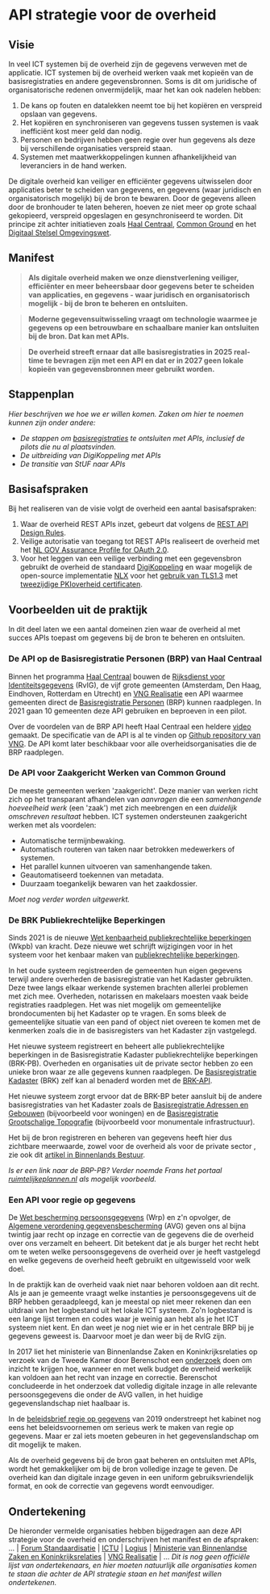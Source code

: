 # API strategie voor de overheid
## Visie

In veel ICT systemen bij de overheid zijn de gegevens verweven met de applicatie. ICT systemen bij de overheid werken vaak met kopieën van de basisregistraties en andere gegevensbronnen. Soms is dit om juridische of organisatorische redenen onvermijdelijk, maar het kan ook nadelen hebben:
1. De kans op fouten en datalekken neemt toe bij het kopiëren en verspreid opslaan van gegevens.
2. Het kopiëren en synchroniseren van gegevens tussen systemen is vaak inefficiënt kost meer geld dan nodig.
3. Personen en bedrijven hebben geen regie over hun gegevens als deze bij verschillende organisaties verspreid staan.
4. Systemen met maatwerkkoppelingen kunnen afhankelijkheid van leveranciers in de hand werken.

De digitale overheid kan veiliger en efficiënter gegevens uitwisselen door applicaties beter te scheiden van gegevens, en gegevens (waar juridisch en organisatorisch mogelijk) bij de bron te bewaren. Door de gegevens alleen door de bronhouder te laten beheren, hoeven ze niet meer op grote schaal gekopieerd, verspreid opgeslagen en gesynchroniseerd te worden. Dit principe zit achter initiatieven zoals [Haal Centraal](https://www.vngrealisatie.nl/nieuws/start-programma-haal-centraal), [Common Ground](https://commonground.nl/) en het [Digitaal Stelsel Omgevingswet](https://aandeslagmetdeomgevingswet.nl/digitaal-stelsel/).

## Manifest
> **Als digitale overheid maken we onze dienstverlening veiliger, efficiënter en meer beheersbaar door gegevens beter te scheiden van applicaties, en gegevens - waar juridisch en organisatorisch mogelijk - bij de bron te beheren en ontsluiten.**

> **Moderne gegevensuitwisseling vraagt om technologie waarmee je gegevens op een betrouwbare en schaalbare manier kan ontsluiten bij de bron. Dat kan met APIs.**

> **De overheid streeft ernaar dat alle basisregistraties in 2025 real-time te bevragen zijn met een API en dat er in 2027 geen lokale kopieën van gegevensbronnen meer gebruikt worden.**

## Stappenplan
*Hier beschrijven we hoe we er willen komen. Zaken om hier te noemen kunnen zijn onder andere:*
- *De stappen om [basisregistraties](https://www.digitaleoverheid.nl/overzicht-van-alle-onderwerpen/basisregistraties-en-stelselafspraken/inhoud-basisregistraties/) te ontsluiten met APIs, inclusief de pilots die nu al plaatsvinden.*
- *De uitbreiding van DigiKoppeling met APIs*
- *De transitie van StUF naar APIs*

## Basisafspraken
Bij het realiseren van de visie volgt de overheid een aantal basisafspraken:
1. Waar de overheid REST APIs inzet, gebeurt dat volgens de [REST API Design Rules](https://docs.geostandaarden.nl/api/API-Designrules/).
2. Veilige autorisatie van toegang tot REST APIs realiseert de overheid met het [NL GOV Assurance Profile for OAuth 2.0](https://docs.geostandaarden.nl/api/oauth/).
3. Voor het leggen van een veilige verbinding met een gegevensbron gebruikt de overheid de standaard [DigiKoppeling](https://www.digitaleoverheid.nl/overzicht-van-alle-onderwerpen/basisregistraties-en-stelselafspraken/stelselvoorzieningen/digikoppeling/) en waar mogelijk de open-source implementatie [NLX](http://www.nlx.io) voor het [gebruik van TLS1.3](https://docs.geostandaarden.nl/api/API-Strategie-ext/#api-11-encrypt-connections-using-at-least-tls-v1-3)  met  [tweezijdige PKIoverheid certificaten](https://docs.geostandaarden.nl/api/API-Strategie-ext/#api-15-use-pkioverheid-certificates-for-access-restricted-or-purpose-limited-api-authentication).

## Voorbeelden uit de praktijk
In dit deel laten we een aantal domeinen zien waar de overheid al met succes APIs toepast om gegevens bij de bron te beheren en ontsluiten.


### De API op de Basisregistratie Personen (BRP) van Haal Centraal
Binnen het programma [Haal Centraal](https://www.vngrealisatie.nl/producten/haal-centraal) bouwen de [Rijksdienst voor Identiteitsgegevens](https://www.rvig.nl/) (RvIG), de vijf grote gemeenten (Amsterdam, Den Haag, Eindhoven, Rotterdam en Utrecht) en [VNG Realisatie](https://www.vngrealisatie.nl/) een API waarmee gemeenten direct de [Basisregistratie Personen](https://www.rvig.nl/brp) (BRP) kunnen raadplegen. In 2021 gaan 10 gemeenten deze API gebruiken en beproeven in een pilot.

Over de voordelen van de BRP API heeft Haal Centraal een heldere [video](https://youtu.be/1xzijzjA15A) gemaakt. De specificatie van de API is al te vinden op [Github repository van VNG](https://github.com/VNG-Realisatie/Haal-Centraal-BRP-bevragen). De API komt later beschikbaar voor alle overheidsorganisaties die de BRP raadplegen.

### De API voor Zaakgericht Werken van Common Ground
De meeste gemeenten werken 'zaakgericht'. Deze manier van werken richt zich op het transparant afhandelen van *aanvragen* die een *samenhangende hoeveelheid werk* (een 'zaak') met zich meebrengen en een *duidelijk omschreven resultaat* hebben.  ICT systemen ondersteunen zaakgericht werken met als voordelen:
- Automatische termijnbewaking.
- Automatisch routeren van taken naar betrokken medewerkers of systemen.
- Het parallel kunnen uitvoeren van samenhangende taken.
- Geautomatiseerd toekennen van metadata.
- Duurzaam toegankelijk bewaren van het zaakdossier.

*Moet nog verder worden uitgewerkt.*

### De BRK Publiekrechtelijke Beperkingen
Sinds 2021 is de nieuwe [Wet kenbaarheid publiekrechtelijke beperkingen](https://wetten.overheid.nl/BWBR0016876/2021-01-01) (Wkpb) van kracht. Deze nieuwe wet schrijft wijzigingen voor in het systeem voor het kenbaar maken van [publiekrechtelijke beperkingen](https://www.kadaster.nl/publiekrechtelijke-beperkingen).

In het oude systeem registreerden de gemeenten hun eigen gegevens terwijl andere overheden de basisregistratie van het Kadaster gebruikten. Deze twee langs elkaar werkende systemen brachten allerlei problemen met zich mee. Overheden, notarissen en makelaars moesten vaak beide registraties raadplegen. Het was niet mogelijk om gemeentelijke brondocumenten bij het Kadaster op te vragen. En soms bleek de gemeentelijke situatie van een pand of object niet overeen te komen met de kenmerken zoals die in de basisregisters van het Kadaster zijn vastgelegd.

Het nieuwe systeem registreert en beheert alle publiekrechtelijke beperkingen in de Basisregistratie Kadaster publiekrechtelijke beperkingen (BRK-PB). Overheden en organisaties uit de private sector hebben zo een unieke bron waar ze alle gegevens kunnen raadplegen. De [Basisregistratie Kadaster](https://www.kadaster.nl/zakelijk/registraties/basisregistraties/brk) (BRK) zelf kan al benaderd worden met de [BRK-API](https://www.kadaster.nl/zakelijk/producten/eigendom/brk-bevragen).

Het nieuwe systeem zorgt ervoor dat de BRK-BP beter aansluit bij de andere basisregistraties van het Kadaster zoals de [Basisregistratie Adressen en Gebouwen](https://www.kadaster.nl/zakelijk/registraties/basisregistraties/bag) (bijvoorbeeld voor woningen) en de [Basisregistratie Grootschalige Topografie](https://www.kadaster.nl/zakelijk/registraties/basisregistraties/bgt) (bijvoorbeeld voor monumentale infrastructuur).

Het bij de bron registreren en beheren van gegevens heeft hier dus zichtbare meerwaarde, zowel voor de overheid als voor de private sector , zie ook dit [artikel in Binnenlands Bestuur](https://www.binnenlandsbestuur.nl/digitaal/nieuws/notarissen-niet-gelukkig-met-lakse-gemeenten.15795830.lynkx).

*Is er een link naar de BRP-PB? Verder noemde Frans het portaal [ruimtelijkeplannen.nl](https://www.ruimtelijkeplannen.nl/) als mogelijk voorbeeld.*

### Een API voor regie op gegevens

De [Wet bescherming persoonsgegevens](https://wetten.overheid.nl/BWBR0011468/2018-05-01) (Wrp) en z'n opvolger, de [Algemene verordening gegevensbescherming](https://eur-lex.europa.eu/legal-content/NL/TXT/HTML/?uri=CELEX:32016R0679&from=NL) (AVG) geven ons al bijna twintig jaar recht op inzage en correctie van de gegevens die de overheid over ons verzamelt en beheert. Dit betekent dat je als burger het recht hebt om te weten welke persoonsgegevens de overheid over je heeft vastgelegd en welke gegevens de overheid heeft gebruikt en uitgewisseld voor welk doel.

In de praktijk kan de overheid vaak niet naar behoren voldoen aan dit recht. Als je aan je gemeente vraagt welke instanties je persoonsgegevens uit de BRP hebben geraadpleegd, kan je meestal op niet meer rekenen dan een uitdraai van het logbestand uit het lokale ICT systeem. Zo'n logbestand is een lange lijst termen en codes waar je weinig aan hebt als je het ICT systeem niet kent. En dan weet je nog niet wie er in het centrale BRP bij je gegevens geweest is. Daarvoor moet je dan weer bij de RvIG zijn.

In 2017 liet het ministerie van Binnenlandse Zaken en Koninkrijksrelaties op verzoek van de Tweede Kamer door Berenschot een [onderzoek](https://zoek.officielebekendmakingen.nl/blg-817465.pdf) doen om inzicht te krijgen hoe, wanneer en met welk budget de overheid werkelijk kan voldoen aan het recht van inzage en correctie. Berenschot concludeerde in het onderzoek dat volledig digitale inzage in alle relevante persoonsgegevens die onder de AVG vallen, in het huidige gegevenslandschap niet haalbaar is.

In de [beleidsbrief regie op gegevens](https://www.rijksoverheid.nl/documenten/brieven/2019/07/11/beleidsbrief-regie-op-gegevens-nadere-uitwerking) van 2019 onderstreept het kabinet nog eens het beleidsvoornemen om serieus werk te maken van regie op gegevens. Maar er zal iets moeten gebeuren in het gegevenslandschap om dit mogelijk te maken.

Als de overheid gegevens bij de bron gaat beheren en ontsluiten met APIs, wordt het gemakkelijker om bij de bron volledige inzage te geven. De overheid kan dan digitale inzage geven in een uniform gebruiksvriendelijk format, en ook de correctie van gegevens wordt eenvoudiger.

## Ondertekening
De hieronder vermelde organisaties hebben bijgedragen aan deze API strategie voor de overheid en onderschrijven het manifest en de afspraken:
... | [Forum Standaardisatie](https://forumstandaardisatie.nl/) | [ICTU](https://www.ictu.nl/)  | [Logius](https://www.logius.nl/) | [Ministerie van Binnenlandse Zaken en Koninkrijksrelaties](https://www.rijksoverheid.nl/ministeries/ministerie-van-binnenlandse-zaken-en-koninkrijksrelaties) | [VNG Realisatie](https://www.vngrealisatie.nl/)  | ...
*Dit is nog geen officiële lijst van ondertekenaars, en hier moeten natuurlijk alle organisaties komen te staan die achter de API strategie staan en het manifest willen ondertekenen.*
